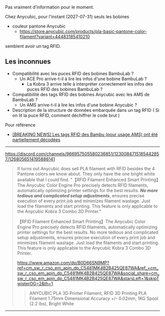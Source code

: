 
Pas vraiment d'information pour le moment.

Chez Anycubic, pour l'instant (2027-07-31) seuls les bobines 
* couleur pantone Anycubic
  * https://store.anycubic.com/products/pla-basic-pantone-color-filament?variant=44483185410210
   
semblent avoir un tag RFID.


## Les inconnues

* Compatibilité avec les puces RFID des bobines BambuLab ? 
  * Un ACE Pro arrive-t-il à lire les infos d'une bobine BambuLab ?
    * La Kobra 3 arrive telle à interpréter correctement les infos des puces RFID des bobines BambuLab ?
* Compatibilité des tags RFID des bobines Anycubic avec les AMS de BambuLab ?
  * Un AMS arrive-t-il à lire les infos d'une bobine Anycubic ?
* Description de la structure de données embarquée dans un tag RFID ( Si on lit la puce RFID, comment déchiffrer le code brut )

 Pour référence 
 * [[BREAKING NEWS] Les tags RFID des Bambu (pour usage AMS) ont été partiellement décodées](https://www.lesimprimantes3d.fr/forum/topic/51738-breaking-news-les-tags-rfid-des-bambu-pour-usage-ams-ont-%C3%A9t%C3%A9-partiellement-d%C3%A9cod%C3%A9es/?do=findComment&comment=534263)

---

https://discord.com/channels/966957505580236851/1230084715185442857/1268056514195886141

> It turns out Anycubic does sell PLA filament with RFID besides the 4 Pantone colors we know about. They only have the one bright white available that I could find. "【RFID Filament Enhanced Smart Printing】The Anycubic Color Engine Pro precisely detects RFID filaments, automatically optimizing printer settings for the best results. ***No more tedious and complicated setup adjustments***, ensures precise execution of every print job and minimizes filament wastage. Just load the filaments and start printing. This feature is only applicable to the Anycubic Kobra 3 Combo 3D Printer."
>
> 【RFID Filament Enhanced Smart Printing】The Anycubic Color Engine Pro precisely detects RFID filaments, automatically optimizing printer settings for the best results. No more tedious and complicated setup adjustments, ensures precise execution of every print job and minimizes filament wastage. Just load the filaments and start printing. This feature is only applicable to the Anycubic Kobra 3 Combo 3D Printer.
>
> https://www.amazon.com/dp/B0D66SN9MP?ref=cm_sw_r_cso_em_apin_dp_C5481MK4B2B425QE87WA&ref_=cm_sw_r_cso_em_apin_dp_C5481MK4B2B425QE87WA&social_share=cm_sw_r_cso_em_apin_dp_C5481MK4B2B425QE87WA&starsLeft=1&skipTwisterOG=2&th=1
>
> > ANYCUBIC PLA 3D Printer Filament, RFID 3D Printing PLA Filament 1.75mm Dimensional Accuracy +/- 0.02mm, 1KG Spool (2.2 lbs), Bright White



---
